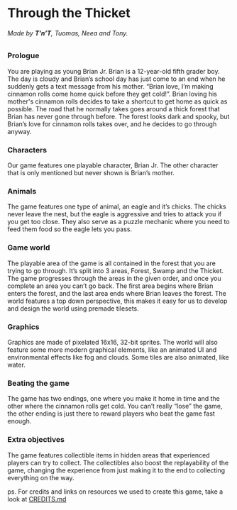Through the Thicket
===================
###### Made by **T’n’T**, Tuomas, Neea and Tony.

### Prologue
You are playing as young Brian Jr. Brian is a 12-year-old fifth grader boy. The day is cloudy and Brian’s school day has just come to an end when he suddenly gets a text message from his mother. “Brian love, I’m making cinnamon rolls come home quick before they get cold!”. Brian loving his mother's cinnamon rolls decides to take a shortcut to get home as quick as possible. The road that he normally takes goes around a thick forest that Brian has never gone through before. The forest looks dark and spooky, but Brian’s love for cinnamon rolls takes over, and he decides to go through anyway.

### Characters
Our game features one playable character, Brian Jr. The other character that is only mentioned but never shown is Brian’s mother.

### Animals
The game features one type of animal, an eagle and it’s chicks. The chicks never leave the nest, but the eagle is aggressive and tries to attack you if you get too close. They also serve as a puzzle mechanic where you need to feed them food so the eagle lets you pass.

### Game world
The playable area of the game is all contained in the forest that you are trying to go through. It’s split into 3 areas, Forest, Swamp and the Thicket. The game progresses through the areas in the given order, and once you complete an area you can’t go back.
The first area begins where Brian enters the forest, and the last area ends where Brian leaves the forest. The world features a top down perspective, this makes it easy for us to develop and design the world using premade tilesets.

### Graphics
Graphics are made of pixelated 16x16, 32-bit sprites. The world will also feature some more modern graphical elements, like an animated UI and environmental effects like fog and clouds. Some tiles are also animated, like water.

### Beating the game
The game has two endings, one where you make it home in time and the other where the cinnamon rolls get cold. You can’t really “lose” the game, the other ending is just there to reward players who beat the game fast enough.

### Extra objectives
The game features collectible items in hidden areas that experienced players can try to collect. The collectibles also boost the replayability of the game, changing the experience from just making it to the end to collecting everything on the way.

ps. For credits and links on resources we used to create this game, take a look at [CREDITS.md](/CREDITS.md)